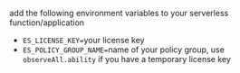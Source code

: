 
add the following environment variables to your serverless function/application
   - `ES_LICENSE_KEY=`your license key
   - `ES_POLICY_GROUP_NAME=`name of your policy group, use `observeAll.ability` if you have a temporary license key
